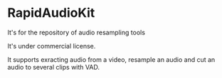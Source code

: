 # RapidAudioKit
It's for the repository of audio resampling tools 

It's under commercial license.


It supports exracting audio from a video, resample an audio and cut an audio to several clips with VAD.
